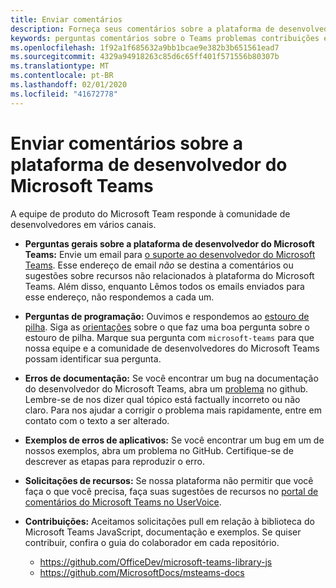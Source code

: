 ```yaml
---
title: Enviar comentários
description: Forneça seus comentários sobre a plataforma de desenvolvedor do Microsoft Teams
keywords: perguntas comentários sobre o Teams problemas contribuições erros
ms.openlocfilehash: 1f92a1f685632a9bb1bcae9e382b3b651561ead7
ms.sourcegitcommit: 4329a94918263c85d6c65ff401f571556b80307b
ms.translationtype: MT
ms.contentlocale: pt-BR
ms.lasthandoff: 02/01/2020
ms.locfileid: "41672778"
---
```

# <a name="send-feedback-about-the-microsoft-teams-developer-platform"></a>Enviar comentários sobre a plataforma de desenvolvedor do Microsoft Teams

A equipe de produto do Microsoft Team responde à comunidade de desenvolvedores em vários canais.

- **Perguntas gerais sobre a plataforma de desenvolvedor do Microsoft Teams:** Envie um email para [o suporte ao desenvolvedor do Microsoft Teams](mailto:microsoftteamsdev@microsoft.com). Esse endereço de email _não_ se destina a comentários ou sugestões sobre recursos não relacionados à plataforma do Microsoft Teams. Além disso, enquanto Lêmos todos os emails enviados para esse endereço, não respondemos a cada um.

- **Perguntas de programação:** Ouvimos e respondemos ao [estouro de pilha](http://stackoverflow.com/questions/tagged/microsoft-teams). Siga as [orientações](http://stackoverflow.com/tour) sobre o que faz uma boa pergunta sobre o estouro de pilha. Marque sua pergunta com `microsoft-teams` para que nossa equipe e a comunidade de desenvolvedores do Microsoft Teams possam identificar sua pergunta.

- **Erros de documentação:** Se você encontrar um bug na documentação do desenvolvedor do Microsoft Teams, abra um [problema](https://github.com/MicrosoftDocs/msteams-docs/issues) no github. Lembre-se de nos dizer qual tópico está factually incorreto ou não claro. Para nos ajudar a corrigir o problema mais rapidamente, entre em contato com o texto a ser alterado.

- **Exemplos de erros de aplicativos:** Se você encontrar um bug em um de nossos exemplos, abra um problema no GitHub. Certifique-se de descrever as etapas para reproduzir o erro.

- **Solicitações de recursos:** Se nossa plataforma não permitir que você faça o que você precisa, faça suas sugestões de recursos no [portal de comentários do Microsoft Teams no UserVoice](https://aka.ms/microsoftteamsplatformsuggestions).

- **Contribuições:** Aceitamos solicitações pull em relação à biblioteca do Microsoft Teams JavaScript, documentação e exemplos. Se quiser contribuir, confira o guia do colaborador em cada repositório.

  * https://github.com/OfficeDev/microsoft-teams-library-js
  * https://github.com/MicrosoftDocs/msteams-docs
